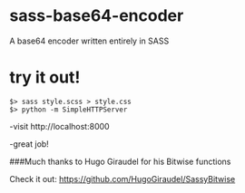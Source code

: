 sass-base64-encoder
===================

A base64 encoder written entirely in SASS


try it out!
=========

```
$> sass style.scss > style.css
$> python -m SimpleHTTPServer 
```

-visit http://localhost:8000

-great job!


###Much thanks to Hugo Giraudel for his Bitwise functions 

Check it out: https://github.com/HugoGiraudel/SassyBitwise
